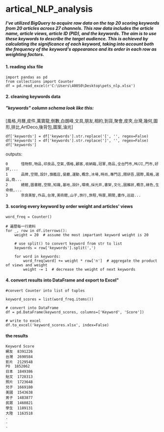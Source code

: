 # artical_NLP_analysis
##### I've utilized BigQuery to acquire raw data on the top 20 scoring keywords from 20 articles across 27 channels. This raw data includes the article name, article views, article ID (PID), and the keywords. The aim is to use these keywords to describe the target audience. This is achieved by calculating the significance of each keyword, taking into account both the frequency of the keyword's appearance and its order in each row as weighting factors.

#### 1. reading xlsx file
```{reading xlsx file}
import pandas as pd
from collections import Counter
df = pd.read_excel(r'C:\Users\40050\Desktop\pets_nlp.xlsx')
```

#### 2. cleaning keywords data
##### "keywords" column schema look like this:
[風格,月曆,皮件,萬寶龍,倒數,白朗峰,文具,朋友,相約,到貨,聚會,皮夾,台灣,幾何,圖形,排比,ArtDeco,後背包,圖案,油光]


```{cleaning keywords data}
df['keywords'] = df['keywords'].str.replace('[', '', regex=False)
df['keywords'] = df['keywords'].str.replace(']', '', regex=False)
df['keywords']
```
outputs:
```
0      惜物祭,物品,印良品,空氣,價格,顧客,收納箱,冠軍,商品,全台門市,MUJI,門市,好評,...
1      品牌,空間,設計,旗艦店,餐廳,運動,概念,冰場,時尚,專門店,隈研吾,國際,風格,選品,商...
2      總館,圖書館,空間,知識,基地,設計,環境,採光井,書架,文化,圓錐狀,概念,綠色,生命樹,...
3      奈良美智,作品,台灣,美術館,山子,旅行,旅程,特展,期間,畫作,巡迴...
```

#### 3. scoring every keyword by order weight and articles' views

```
word_freq = Counter()

# 遍歷每一行資料
for _, row in df.iterrows():
    weight = 20  # assume the most impartant keyword weight is 20
    
    # use split() to convert keyword from str to list
    keywords = row['keywords'].split(',')
    
    for word in keywords:
        word_freq[word] += weight * row['n']  # aggregate the product of views and weight
        weight -= 1  # decrease the weight of next keywords 
```

#### 4. convert results into DataFrame and export to Excel"

```
#convert Counter into list of tuples

keyword_scores = list(word_freq.items())

# convert into DataFrame
df = pd.DataFrame(keyword_scores, columns=['Keyword', 'Score'])

# write to excel
df.to_excel('keyword_scores.xlsx', index=False)
```

#### the results

```
Keyword	Score
網友	8391226 
台灣	2690584 
影片	2129548 
PO	1852062 
日本	1849386 
貼文	1728313 
照片	1723648 
兒子	1669180 
美國	1543638 
男子	1483877 
民眾	1460821 
學生	1189131 
大陸	1163518 
.
.
.

```






